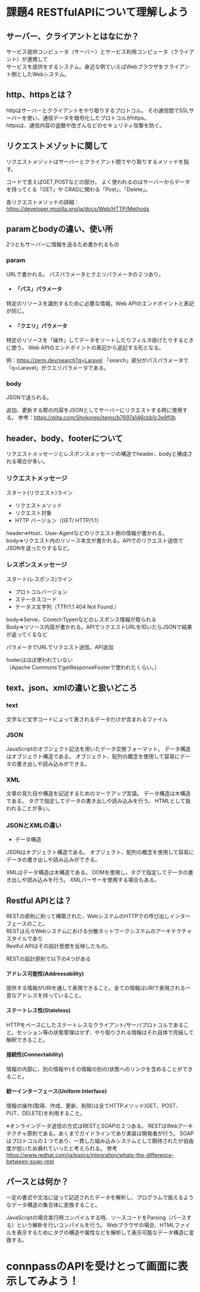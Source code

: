 
# 課題4  RESTfulAPIについて理解しよう

## サーバー、クライアントとはなにか？
サービス提供コンピュータ（サーバー）とサービス利用コンピュータ（クライアント）が連携して    
サービスを提供をするシステム。身近な例でいえばWebブラウザをクライアント側としたWebシステム。

## http、httpsとは？
httpはサーバーとクライアントをやり取りするプロトコル。
その通信間でSSLサーバーを使い、通信データを暗号化したプロトコルがhttps。  
httpsは、通信内容の盗聴や改ざんなどのセキュリティ攻撃を防ぐ。

## リクエストメゾットに関して
リクエストメゾットはサーバーとクライアント間でやり取りするメソッドを指す。

コードで言えばGET,POSTなどの部分。
よく使われるのはサーバーからデータを持ってくる「GET」や
CRADに関わる「Post」、「Delete」。

各リクエストメソッドの詳細：https://developer.mozilla.org/ja/docs/Web/HTTP/Methods

## paramとbodyの違い、使い所

2つともサーバーに情報を送るため書かれるもの

### param
URLで書かれる。
パスパラメータとクエリパラメータの２つあり。
- #### 「パス」パラメータ
特定のリソースを識別するために必要な情報。Web APIのエンドポイントと表記が同じ。

- #### 「クエリ」パラメータ
特定のリソースを「操作」してデータをソートしたりフィルタ掛けたりするときに使う。
Web APIのエンドポイントの表記から追記する形となる。

例：https://zenn.dev/search?q=Laravel
「search」部分がパスパラメータで
「q=Laravel」がクエリパラメータである。

### body
JSONで送られる。

追加、更新する際の内容をJSONとしてサーバーにリクエストする時に使用する。
参考：https://qiita.com/Shokorep/items/b7697a146cbb1c3e9f0b

## header、body、footerについて

リクエストメッセージとレスポンスメッセージの構造でheader、bodyと構成される場合が多い。

### リクエストメッセージ
スタート(リクエスト)ライン
- リクエストメソッド
- リクエスト対象
- HTTP バージョン（GET/ HTTP/1.1）

header=>Host、User-Agentなどのリクエスト側の情報が書かれる。  
body=>リクエスト内のリソース本文が書かれる。APIでのリクエスト送信でJSONを送ったりするなど。

### レスポンスメッセージ
スタート(レスポンス)ライン
- プロトコルバージョン
- ステータスコード
- テータス文字列（TTP/1.1 404 Not Found.）

body=>Serve、Conect-Typenなどのレスポンス情報が取られる  
Body=>リソース内容が書かれる。APIでリクエストURLを叩いたらJSONで結果が返ってくるなど

パラメータでURLでリクエスト送信。API追加

footerはほぼ使われていない  
（Apache CommonsでgetResponseFooterで使われたくらい。）

## text、json、xmlの違いと扱いどころ
### text
文字など文字コードによって表されるデータだけが含まれるファイル
### JSON
JavaScriptのオブジェクト記法を用いたデータ交換フォーマット。
データ構造はオブジェクト構造である。
オブジェクト、配列の概念を使用して容易にデータの書き出しや読み込みができる。
### XML
文章の見た目や構造を記述するためのマークアップ言語。
データ構造は木構造である。
タグで指定してデータの書き出しや読み込みを行う。
HTMLとして扱われることが多い。
### JSONとXMLの違い
- データ構造

JSONはオブジェクト構造である。
オブジェクト、配列の概念を使用して容易にデータの書き出しや読み込みができる。

XMLはデータ構造は木構造である。
DOMを使用し、タグで指定してデータの書き出しや読み込みを行う。
XMLパーサーを使用する場合もある。

## Restful APIとは？

RESTの原則に則って構築された、WebシステムのHTTPでの呼び出しインターフェースのこと。  
RESTは元々Webシステムにおける分散ネットワークシステムのアーキテクチャスタイルであり  
Restful APIはその設計思想を反映したもの。

RESTの設計原則で以下の4つがある
#### アドレス可能性(Addressability)
提供する情報がURIを通して表現できること。全ての情報はURIで表現される一意なアドレスを持っていること。
#### ステートレス性(Stateless)
HTTPをベースにしたステートレスなクライアント/サーバプロトコルであること。セッション等の状態管理はせず、やり取りされる情報はそれ自体で完結して解釈できること。
#### 接続性(Connectability)
情報の内部に、別の情報や(その情報の別の)状態へのリンクを含めることができること。
#### 統一インターフェース(Uniform Interface)
情報の操作(取得、作成、更新、削除)は全てHTTPメソッド(GET、POST、PUT、DELETE)を利用すること。

※オンラインデータ送信の方式はRESTとSOAPの２つある。
RESTはWebアーキテクチャ原則である。あくまでガイドラインであり実装は開発者が行う。
SOAPはプロトコルの１つであり、一貫した組み込みシステムとして期待されたが自由度が低いため廃れていったと考えられる。
参考 https://www.redhat.com/ja/topics/integration/whats-the-difference-between-soap-rest
## パースとは何か？
一定の書式や文法に従って記述されたデータを解析し、プログラムで扱えるようなデータ構造の集合体に変換すること。

JavaScriptの場合実行時コンパイルする時、ソースコードをParsing（パースする）という解析を行いコンパイルを行う。
Webブラウザの場合、HTMLファイルを表示するためにタグの構造や属性などを解析して表示可能なデータ構造に変換する。
# connpassのAPIを受けとって画面に表示してみよう！
